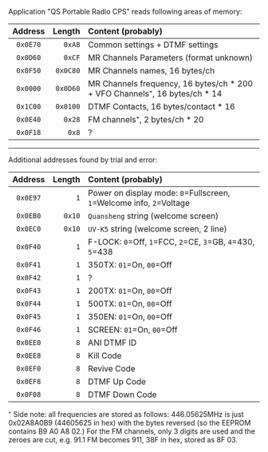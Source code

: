 Application "QS Portable Radio CPS" reads following areas of memory:

| Address| Length    | Content (probably)  |
| :---:  |  ---:     | :------  |
|`0x0E70`| `0xA8`    | Common settings + DTMF settings |
|`0x0D60`| `0xCF`    | MR Channels Parameters (format unknown) |
|`0x0F50`| `0x0C80`  | MR Channels names, 16 bytes/ch |
|`0x0000`| `0x0D60`  | MR Channels frequency, 16 bytes/ch * 200 + VFO Channels⁺, 16 bytes/ch * 14 |
|`0x1C00`| `0x0100`  | DTMF Contacts, 16 bytes/contact * 16 |  
|`0x0E40`| `0x28`    | FM channels⁺, 2 bytes/ch * 20 |
|`0x0F18`| `0x8`     | ? |

<hr>

Additional addresses found by trial and error:

| Address| Length    | Content (probably)  |
| :---:  |  ---:     | :------  |
|`0x0E97`| `1`       | Power on display mode: `0`=Fullscreen, `1`=Welcome info, `2`=Voltage |
|`0x0EB0`| `0x10`      | `Quansheng` string (welcome screen)
|`0x0EC0`| `0x10`      | `UV-K5` string (welcome screen, 2 line)
|`0x0F40`| `1`       | F-LOCK: `0`=Off, `1`=FCC, `2`=CE, `3`=GB, `4`=430, `5`=438 |
|`0x0F41`| `1`       | 350TX: `01`=On, `00`=Off |
|`0x0F42`| `1`       | ? |
|`0x0F43`| `1`       | 200TX: `01`=On, `00`=Off |
|`0x0F44`| `1`       | 500TX: `01`=On, `00`=Off |
|`0x0F45`| `1`       | 350EN: `01`=On, `00`=Off |
|`0x0F46`| `1`       | SCREEN: `01`=On, `00`=Off |
|`0x0EE0`| `8`       | ANI DTMF ID |
|`0x0EE8`| `8`       | Kill Code |
|`0x0EF0`| `8`       | Revive Code |
|`0x0EF8`| `8`       | DTMF Up Code |
|`0x0F08`| `8`       | DTMF Down Code |


⁺ Side note: all frequencies are stored as follows: 446.05625MHz is just 0x02A8A0B9 (44605625 in hex) with the bytes reversed (so the EEPROM contains B9 A0 A8 02.) For the FM channels, only 3 digits are used and the zeroes are cut, e.g. 91.1 FM becomes 911, 38F in hex, stored as 8F 03.
